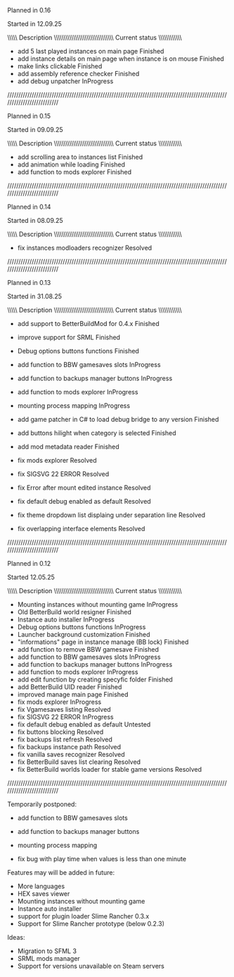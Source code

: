 Planned in 0.16

Started in 12.09.25
             
\\\\\\\\\ Description \\\\\\\\\\\\\\\\\\\\\\\\\\\\\\\\\\\\\\\\\\\\\\\\\\\\\\\\\\\\\ Current status \\\\\\\\\\\\\\\\\\\\\\\

- add 5 last played instances on main page                                             Finished
- add instance details on main page when instance is on mouse                          Finished
- make links clickable                                                                 Finished
- add assembly reference checker                                                       Finished
- add debug unpatcher                                                                  InProgress

//////////////////////////////////////////////////////////////////////////////////////////////////////////////////////////

Planned in 0.15

Started in 09.09.25
             
\\\\\\\\\ Description \\\\\\\\\\\\\\\\\\\\\\\\\\\\\\\\\\\\\\\\\\\\\\\\\\\\\\\\\\\\\ Current status \\\\\\\\\\\\\\\\\\\\\\\

- add scrolling area to instances list                                                 Finished
- add animation while loading                                                          Finished
- add function to mods explorer                                                        Finished 


//////////////////////////////////////////////////////////////////////////////////////////////////////////////////////////

Planned in 0.14

Started in 08.09.25
             
\\\\\\\\\ Description \\\\\\\\\\\\\\\\\\\\\\\\\\\\\\\\\\\\\\\\\\\\\\\\\\\\\\\\\\\\\ Current status \\\\\\\\\\\\\\\\\\\\\\\

- fix instances modloaders recognizer                                                  Resolved

//////////////////////////////////////////////////////////////////////////////////////////////////////////////////////////

Planned in 0.13

Started in 31.08.25
             
\\\\\\\\\ Description \\\\\\\\\\\\\\\\\\\\\\\\\\\\\\\\\\\\\\\\\\\\\\\\\\\\\\\\\\\\\ Current status \\\\\\\\\\\\\\\\\\\\\\\

- add support to BetterBuildMod for 0.4.x                                              Finished
- improve support for SRML                                                             Finished
- Debug options buttons functions                                                      Finished
- add function to BBW gamesaves slots                                                  InProgress 
- add function to backups manager buttons                                              InProgress 
- add function to mods explorer                                                        InProgress 
- mounting process mapping                                                             InProgress 
- add game patcher in C# to load debug bridge to any version                           Finished
- add buttons hilight when category is selected                                        Finished
- add mod metadata reader                                                              Finished
                        
- fix mods explorer                                                                    Resolved
- fix SIGSVG 22 ERROR                                                                  Resolved
- fix Error after mount edited instance                                                Resolved
- fix default debug enabled as default                                                 Resolved
- fix theme dropdown list displaing under separation line                              Resolved
- fix overlapping interface elements                                                   Resolved

//////////////////////////////////////////////////////////////////////////////////////////////////////////////////////////

Planned in 0.12

Started 12.05.25

\\\\\\\\\ Description \\\\\\\\\\\\\\\\\\\\\\\\\\\\\\\\\\\\\\\\\\\\\\\\\\\\\\\\\\\\\ Current status \\\\\\\\\\\\\\\\\\\\\\\

- Mounting instances without mounting game                                             InProgress
- Old BetterBuild world resigner                                                       Finished
- Instance auto installer                                                              InProgress
- Debug options buttons functions                                                      InProgress
- Launcher background customization                                                    Finished
- "informations" page in instance manage (BB lock)                                     Finished
- add function to remove BBW gamesave                                                  Finished
- add function to BBW gamesaves slots                                                  InProgress
- add function to backups manager buttons                                              InProgress
- add function to mods explorer                                                        InProgress
- add edit function by creating specyfic folder                                        Finished
- add BetterBuild UID reader                                                           Finished
- improved manage main page                                                            Finished
- fix mods explorer                                                                    InProgress
- fix Vgamesaves listing                                                               Resolved
- fix SIGSVG 22 ERROR                                                                  InProgress
- fix default debug enabled as default                                                 Untested
- fix buttons blocking                                                                 Resolved
- fix backups list refresh                                                             Resolved
- fix backups instance path                                                            Resolved
- fix vanilla saves recognizer                                                         Resolved
- fix BetterBuild saves list clearing                                                  Resolved
- fix BetterBuild worlds loader for stable game versions                               Resolved

//////////////////////////////////////////////////////////////////////////////////////////////////////////////////////////

Temporarily postponed:

- add function to BBW gamesaves slots
- add function to backups manager buttons 
- mounting process mapping

- fix bug with play time when values is less than one minute

Features may will be added in future:

- More languages
- HEX saves viewer
- Mounting instances without mounting game
- Instance auto installer
- support for plugin loader Slime Rancher 0.3.x
- Support for Slime Rancher prototype (below 0.2.3)

Ideas:

- Migration to SFML 3
- SRML mods manager
- Support for versions unavailable on Steam servers